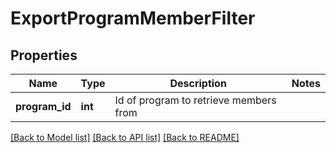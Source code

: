 # ExportProgramMemberFilter

## Properties

Name | Type | Description | Notes
------------ | ------------- | ------------- | -------------
**program_id** | **int** | Id of program to retrieve members from | 

[[Back to Model list]](../README.md#documentation-for-models) [[Back to API list]](../README.md#documentation-for-api-endpoints) [[Back to README]](../README.md)

